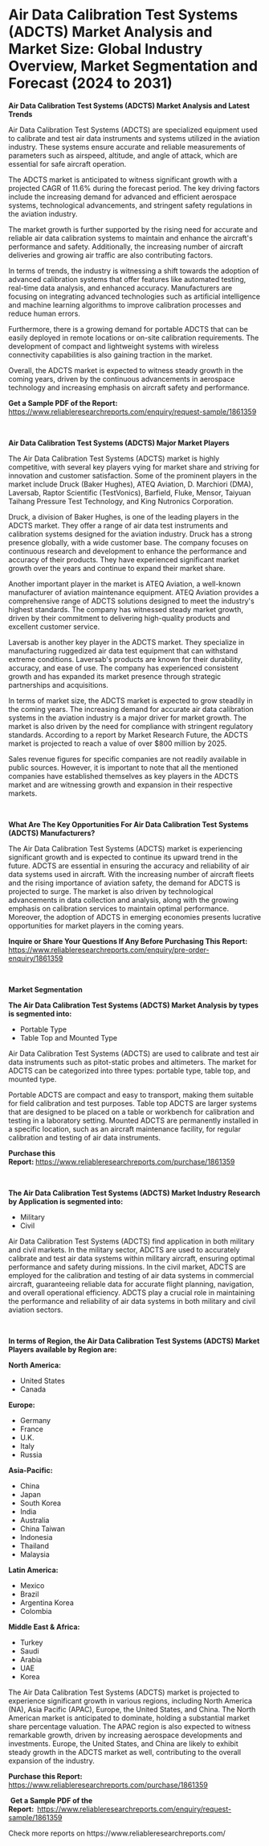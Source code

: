 <p><h1>Air Data Calibration Test Systems (ADCTS) Market Analysis and Market Size: Global Industry Overview, Market Segmentation and Forecast (2024 to 2031)</h1></p><p><strong>Air Data Calibration Test Systems (ADCTS) Market Analysis and Latest Trends</strong></p>
<p><p>Air Data Calibration Test Systems (ADCTS) are specialized equipment used to calibrate and test air data instruments and systems utilized in the aviation industry. These systems ensure accurate and reliable measurements of parameters such as airspeed, altitude, and angle of attack, which are essential for safe aircraft operation.</p><p>The ADCTS market is anticipated to witness significant growth with a projected CAGR of 11.6% during the forecast period. The key driving factors include the increasing demand for advanced and efficient aerospace systems, technological advancements, and stringent safety regulations in the aviation industry.</p><p>The market growth is further supported by the rising need for accurate and reliable air data calibration systems to maintain and enhance the aircraft's performance and safety. Additionally, the increasing number of aircraft deliveries and growing air traffic are also contributing factors.</p><p>In terms of trends, the industry is witnessing a shift towards the adoption of advanced calibration systems that offer features like automated testing, real-time data analysis, and enhanced accuracy. Manufacturers are focusing on integrating advanced technologies such as artificial intelligence and machine learning algorithms to improve calibration processes and reduce human errors.</p><p>Furthermore, there is a growing demand for portable ADCTS that can be easily deployed in remote locations or on-site calibration requirements. The development of compact and lightweight systems with wireless connectivity capabilities is also gaining traction in the market.</p><p>Overall, the ADCTS market is expected to witness steady growth in the coming years, driven by the continuous advancements in aerospace technology and increasing emphasis on aircraft safety and performance.</p></p>
<p><strong>Get a Sample PDF of the Report:&nbsp;</strong> <a href="https://www.reliableresearchreports.com/enquiry/request-sample/1861359">https://www.reliableresearchreports.com/enquiry/request-sample/1861359</a></p>
<p>&nbsp;</p>
<p><strong>Air Data Calibration Test Systems (ADCTS) Major Market Players</strong></p>
<p><p>The Air Data Calibration Test Systems (ADCTS) market is highly competitive, with several key players vying for market share and striving for innovation and customer satisfaction. Some of the prominent players in the market include Druck (Baker Hughes), ATEQ Aviation, D. Marchiori (DMA), Laversab, Raptor Scientific (TestVonics), Barfield, Fluke, Mensor, Taiyuan Taihang Pressure Test Technology, and King Nutronics Corporation.</p><p>Druck, a division of Baker Hughes, is one of the leading players in the ADCTS market. They offer a range of air data test instruments and calibration systems designed for the aviation industry. Druck has a strong presence globally, with a wide customer base. The company focuses on continuous research and development to enhance the performance and accuracy of their products. They have experienced significant market growth over the years and continue to expand their market share.</p><p>Another important player in the market is ATEQ Aviation, a well-known manufacturer of aviation maintenance equipment. ATEQ Aviation provides a comprehensive range of ADCTS solutions designed to meet the industry's highest standards. The company has witnessed steady market growth, driven by their commitment to delivering high-quality products and excellent customer service.</p><p>Laversab is another key player in the ADCTS market. They specialize in manufacturing ruggedized air data test equipment that can withstand extreme conditions. Laversab's products are known for their durability, accuracy, and ease of use. The company has experienced consistent growth and has expanded its market presence through strategic partnerships and acquisitions.</p><p>In terms of market size, the ADCTS market is expected to grow steadily in the coming years. The increasing demand for accurate air data calibration systems in the aviation industry is a major driver for market growth. The market is also driven by the need for compliance with stringent regulatory standards. According to a report by Market Research Future, the ADCTS market is projected to reach a value of over $800 million by 2025.</p><p>Sales revenue figures for specific companies are not readily available in public sources. However, it is important to note that all the mentioned companies have established themselves as key players in the ADCTS market and are witnessing growth and expansion in their respective markets.</p></p>
<p>&nbsp;</p>
<p><strong>What Are The Key Opportunities For Air Data Calibration Test Systems (ADCTS) Manufacturers?</strong></p>
<p><p>The Air Data Calibration Test Systems (ADCTS) market is experiencing significant growth and is expected to continue its upward trend in the future. ADCTS are essential in ensuring the accuracy and reliability of air data systems used in aircraft. With the increasing number of aircraft fleets and the rising importance of aviation safety, the demand for ADCTS is projected to surge. The market is also driven by technological advancements in data collection and analysis, along with the growing emphasis on calibration services to maintain optimal performance. Moreover, the adoption of ADCTS in emerging economies presents lucrative opportunities for market players in the coming years.</p></p>
<p><strong>Inquire or Share Your Questions If Any Before Purchasing This Report:</strong> <a href="https://www.reliableresearchreports.com/enquiry/pre-order-enquiry/1861359">https://www.reliableresearchreports.com/enquiry/pre-order-enquiry/1861359</a></p>
<p>&nbsp;</p>
<p><strong>Market Segmentation</strong></p>
<p><strong>The Air Data Calibration Test Systems (ADCTS) Market Analysis by types is segmented into:</strong></p>
<p><ul><li>Portable Type</li><li>Table Top and Mounted Type</li></ul></p>
<p><p>Air Data Calibration Test Systems (ADCTS) are used to calibrate and test air data instruments such as pitot-static probes and altimeters. The market for ADCTS can be categorized into three types: portable type, table top, and mounted type. </p><p>Portable ADCTS are compact and easy to transport, making them suitable for field calibration and test purposes. Table top ADCTS are larger systems that are designed to be placed on a table or workbench for calibration and testing in a laboratory setting. Mounted ADCTS are permanently installed in a specific location, such as an aircraft maintenance facility, for regular calibration and testing of air data instruments.</p></p>
<p><strong>Purchase this Report:&nbsp;</strong><a href="https://www.reliableresearchreports.com/purchase/1861359">https://www.reliableresearchreports.com/purchase/1861359</a></p>
<p>&nbsp;</p>
<p><strong>The Air Data Calibration Test Systems (ADCTS) Market Industry Research by Application is segmented into:</strong></p>
<p><ul><li>Military</li><li>Civil</li></ul></p>
<p><p>Air Data Calibration Test Systems (ADCTS) find application in both military and civil markets. In the military sector, ADCTS are used to accurately calibrate and test air data systems within military aircraft, ensuring optimal performance and safety during missions. In the civil market, ADCTS are employed for the calibration and testing of air data systems in commercial aircraft, guaranteeing reliable data for accurate flight planning, navigation, and overall operational efficiency. ADCTS play a crucial role in maintaining the performance and reliability of air data systems in both military and civil aviation sectors.</p></p>
<p>&nbsp;</p>
<p><strong>In terms of Region, the Air Data Calibration Test Systems (ADCTS) Market Players available by Region are:</strong></p>
<p>
    <p> <strong> North America: </strong>
        <ul>
            <li>United States</li>
            <li>Canada</li>
        </ul>
        </p> 
    <p> <strong> Europe: </strong>
        <ul>
            <li>Germany</li>
            <li>France</li>
            <li>U.K.</li>
            <li>Italy</li>
            <li>Russia</li>
        </ul>
        </p> 
    <p> <strong> Asia-Pacific: </strong>
        <ul>
            <li>China</li>
            <li>Japan</li>
            <li>South Korea</li>
            <li>India</li>
            <li>Australia</li>
            <li>China Taiwan</li>
            <li>Indonesia</li>
            <li>Thailand</li>
            <li>Malaysia</li>
        </ul>
        </p> 
    <p> <strong> Latin America: </strong>
        <ul>
            <li>Mexico</li>
            <li>Brazil</li>
            <li>Argentina Korea</li>
            <li>Colombia</li>
        </ul>
        </p> 
    <p> <strong> Middle East & Africa: </strong>
        <ul>
            <li>Turkey</li>
            <li>Saudi</li>
            <li>Arabia</li>
            <li>UAE</li>
            <li>Korea</li>
        </ul>
    </p>
    </p>
<p><p>The Air Data Calibration Test Systems (ADCTS) market is projected to experience significant growth in various regions, including North America (NA), Asia Pacific (APAC), Europe, the United States, and China. The North American market is anticipated to dominate, holding a substantial market share percentage valuation. The APAC region is also expected to witness remarkable growth, driven by increasing aerospace developments and investments. Europe, the United States, and China are likely to exhibit steady growth in the ADCTS market as well, contributing to the overall expansion of the industry.</p></p>
<p><strong>Purchase this Report: </strong><a href="https://www.reliableresearchreports.com/purchase/1861359">https://www.reliableresearchreports.com/purchase/1861359</a></p>
<p>&nbsp;<strong>Get a Sample PDF of the Report:&nbsp;&nbsp;</strong><a href="https://www.reliableresearchreports.com/enquiry/request-sample/1861359">https://www.reliableresearchreports.com/enquiry/request-sample/1861359</a></p>
<p><strong></strong></p>
<p>Check more reports on https://www.reliableresearchreports.com/</p>